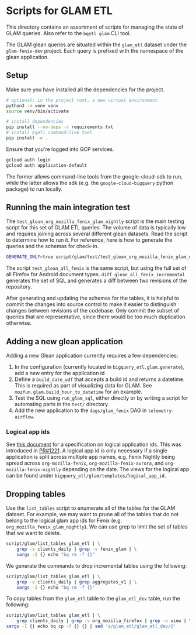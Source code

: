 # Scripts for GLAM ETL

This directory contains an assortment of scripts for managing the state of GLAM
queries. Also refer to the `bqetl glam` CLI tool.

The GLAM glean queries are situated within the `glam_etl` dataset under the
`glam-fenix-dev` project. Each query is prefixed with the namespace of the
glean application.

## Setup

Make sure you have installed all the dependencies for the project.

```bash
# optional: in the project root, a new virtual environment
python3 -m venv venv
source venv/bin/activate

# install dependencies
pip install --no-deps -r requirements.txt
# install bqetl command-line tool
pip install -e .
```

Ensure that you're logged into GCP services.

```bash
gcloud auth login
gcloud auth application-default
```

The former allows command-line tools from the google-cloud-sdk to run, while the
latter allows the sdk (e.g. the `google-cloud-bigquery` python package) to
run locally.

## Running the main integration test

The `test_glean_org_mozilla_fenix_glam_nightly` script is the main testing
script for this set of GLAM ETL queries. The volume of data is typically low and
requires joining across several different glean datasets. Read the script to
determine how to run it. For reference, here is how to generate the queries
and the schemas for check-in.

```bash
GENERATE_ONLY=true script/glam/test/test_glean_org_mozilla_fenix_glam_nightly
```

The script `test_glean_all_fenix` is the same script, but using the full set of
all Firefox for Android document types. `diff_glean_all_fenix_incremental`
generates the set of SQL and generates a diff between two revisions of the
repository.

After generating and updating the schemas for the tables, it is helpful to
commit the changes into source control to make it easier to distinguish changes
between revisions of the codebase. Only commit the subset of queries that are
representative, since there would be too much duplication otherwise.

## Adding a new glean application

Adding a new Glean application currently requires a few dependencies:

1. In the configuration (currently located in `bigquery_etl.glam.generate`), add
   a new entry for the application id
2. Define a `build_date_udf` that accepts a build id and returns a datetime.
   This is required as part of visualizing data for GLAM. See
   `mozfun.glam.build_hour_to_datetime` for an example.
3. Test the SQL using `run_glam_sql`, either directly or by writing a script for
   automating parts in the `test/` directory.
4. Add the new application to the `dags/glam_fenix` DAG in `telemetry-airflow`.

### Logical app ids

See [this
document](https://docs.google.com/document/d/1O_hDT8po5iEQcle62fN_eno4liVhZOhFXnKRBAoBaWk/edit#heading=h.vevycvlrjpzz)
for a specification on logical application ids. This was introduced in
[PR#1221](https://github.com/mozilla/bigquery-etl/pull/1221). A logical app id
is only necessary if a single application is split across multiple app names,
e.g. Fenix Nightly being spread across `org-mozilla-fenix`,
`org-mozilla-fenix-aurora`, and `org-mozilla-fenix-nightly` depending on the
date. The views for the logical app can be found under
`bigquery_etl/glam/templates/logical_app_id`.

## Dropping tables

Use the `list_tables` script to enumerate all of the tables for the GLAM
dataset. For example, we may want to prune all of the tables that do not belong
to the logical glam app ids for Fenix (e.g. `org_mozilla_fenix_glam_nightly`).
We can use grep to limit the set of tables that we want to delete.

```bash
script/glam/list_tables glam_etl | \
    grep -v clients_daily | grep -v fenix_glam | \
    xargs -I {} echo "bq rm -f {}"
```

We generate the commands to drop incremental tables using the following:

```bash
script/glam/list_tables glam_etl | \
    grep -v clients_daily | grep aggregates_v1 | \
    xargs -I {} echo "bq rm -f {}"
```

To copy tables from the `glam_etl` table to the `glam_etl_dev` table, run the
following:

```bash
script/glam/list_tables glam_etl | \
    grep clients_daily | grep -v org_mozilla_firefox | grep -v view | \
xargs -I {} echo bq cp -f {} {} | sed 's/glam_etl/glam_etl_dev/2'
```

